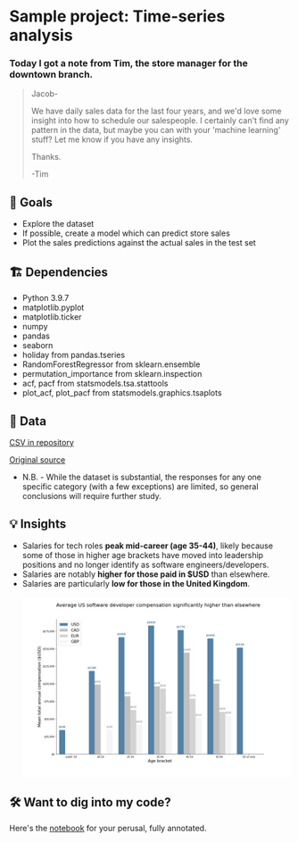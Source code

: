 # Sample project: Time-series analysis

### Today I got a note from Tim, the store manager for the downtown branch.

> Jacob-
> 
> We have daily sales data for the last four years, and we'd love some insight into how to schedule our salespeople. I certainly can't find any pattern in the data, but maybe you can with your 'machine learning' stuff? Let me know if you have any insights.
> 
> Thanks.
> 
> -Tim

## 🎯 Goals
* Explore the dataset
* If possible, create a model which can predict store sales
* Plot the sales predictions against the actual sales in the test set

## 🏗 Dependencies
* Python 3.9.7
* matplotlib.pyplot
* matplotlib.ticker
* numpy
* pandas
* seaborn
* holiday from pandas.tseries
* RandomForestRegressor from sklearn.ensemble
* permutation_importance from sklearn.inspection
* acf, pacf from statsmodels.tsa.stattools
* plot_acf, plot_pacf from statsmodels.graphics.tsaplots

## 📂 Data
[CSV in repository](https://github.com/JacobTews/preprocessing_and_eda/blob/main/data/Ask%20A%20Manager%20Salary%20Survey%202021%20(Responses)%20-%20Form%20Responses%201.csv)

[Original source](https://www.askamanager.org/2021/05/look-at-24000-peoples-real-life-salaries.html)
* N.B. - While the dataset is substantial, the responses for any one specific category (with a few exceptions) are limited, so general conclusions will require further study.

## 💡 Insights
* Salaries for tech roles **peak mid-career (age 35-44)**, likely because some of those in higher age brackets have moved into leadership positions and no longer identify as software engineers/developers.
* Salaries are notably **higher for those paid in $USD** than elsewhere.
* Salaries are particularly **low for those in the United Kingdom**.
<br/><br/>
![salary bar graph](https://github.com/JacobTews/preprocessing_and_eda/blob/main/insights/compensation_visual.png?raw=true)

## 🛠 Want to dig into my code?
Here's the [notebook](https://github.com/JacobTews/preprocessing_and_eda/blob/main/preprocessing_and_eda.ipynb) for your perusal, fully annotated.

